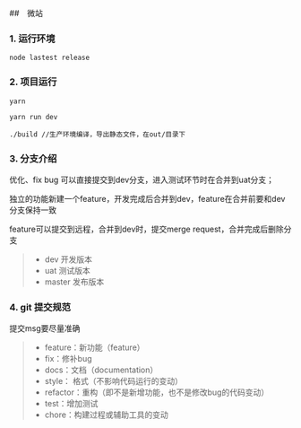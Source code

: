 ##　微站

### 1. 运行环境

```
node lastest release

```

### 2. 项目运行

```
yarn

yarn run dev

./build //生产环境编译，导出静态文件，在out/目录下
```

### 3. 分支介绍

优化、fix bug 可以直接提交到dev分支，进入测试环节时在合并到uat分支；

独立的功能新建一个feature，开发完成后合并到dev，feature在合并前要和dev分支保持一致

feature可以提交到远程，合并到dev时，提交merge request，合并完成后删除分支


> * dev 开发版本
> * uat 测试版本
> * master 发布版本

### 4. git 提交规范

提交msg要尽量准确

> * feature：新功能（feature）
> * fix：修补bug
> * docs：文档（documentation）
> * style： 格式（不影响代码运行的变动）
> * refactor：重构（即不是新增功能，也不是修改bug的代码变动）
> * test：增加测试
> * chore：构建过程或辅助工具的变动